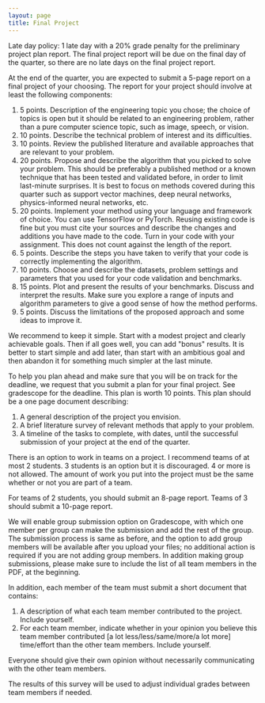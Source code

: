 ```yaml
---
layout: page
title: Final Project
---
```


Late day policy: 1 late day with a 20% grade penalty for the preliminary project plan report. The final project report will be due on the final day of the quarter, so there are no late days on the final project report.

At the end of the quarter, you are expected to submit a 5-page report on a final project of your choosing. The report for your project should involve at least the following components:

1. 5 points. Description of the engineering topic you chose; the choice of topics is open but it should be related to an engineering problem, rather than a pure computer science topic, such as image, speech, or vision.
1. 10 points. Describe the technical problem of interest and its difficulties.
1. 10 points. Review the published literature and available approaches that are relevant to your problem.
1. 20 points. Propose and describe the algorithm that you picked to solve your problem. This should be preferably a published method or a known technique that has been tested and validated before, in order to limit last-minute surprises. It is best to focus on methods covered during this quarter such as support vector machines, deep neural networks, physics-informed neural networks, etc.
1. 20 points. Implement your method using your language and framework of choice. You can use TensorFlow or PyTorch. Reusing existing code is fine but you must cite your sources and describe the changes and additions you have made to the code. Turn in your code with your assignment. This does not count against the length of the report.
1. 5 points. Describe the steps you have taken to verify that your code is correctly implementing the algorithm.
1. 10 points. Choose and describe the datasets, problem settings and parameters that you used for your code validation and benchmarks.
1. 15 points. Plot and present the results of your benchmarks. Discuss and interpret the results. Make sure you explore a range of inputs and algorithm parameters to give a good sense of how the method performs.
1. 5 points. Discuss the limitations of the proposed approach and some ideas to improve it.

We recommend to keep it simple. Start with a modest project and clearly achievable goals. Then if all goes well, you can add "bonus" results. It is better to start simple and add later, than start with an ambitious goal and then abandon it for something much simpler at the last minute.

To help you plan ahead and make sure that you will be on track for the deadline, we request that you submit a plan for your final project. See gradescope for the deadline. This plan is worth 10 points. This plan should be a one page document describing:

1. A general description of the project you envision.
1. A brief literature survey of relevant methods that apply to your problem.
1. A timeline of the tasks to complete, with dates, until the successful submission of your project at the end of the quarter.

There is an option to work in teams on a project. I recommend teams of at most 2 students. 3 students is an option but it is discouraged. 4 or more is not allowed. The amount of work you put into the project must be the same whether or not you are part of a team.

For teams of 2 students, you should submit an 8-page report. Teams of 3 should submit a 10-page report.

We will enable group submission option on Gradescope, with which one member per group can make the submission and add the rest of the group. The submission process is same as before, and the option to add group members will be available after you upload your files; no additional action is required if you are not adding group members. In addition making group submissions, please make sure to include the list of all team members in the PDF, at the beginning.

In addition, each member of the team must submit a short document that contains:

1. A description of what each team member contributed to the project. Include yourself.
1. For each team member, indicate whether in your opinion you believe this team member contributed [a lot less/less/same/more/a lot more] time/effort than the other team members. Include yourself.

Everyone should give their own opinion without necessarily communicating with the other team members.

The results of this survey will be used to adjust individual grades between team members if needed.